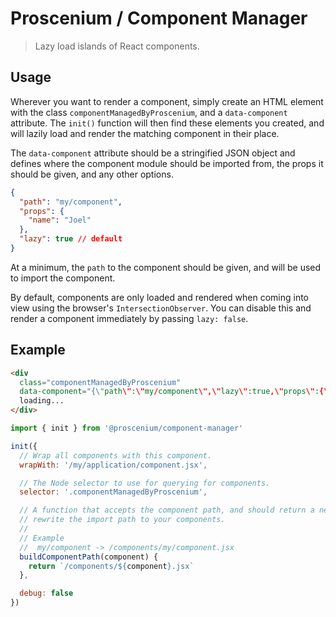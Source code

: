 # Proscenium / Component Manager

> Lazy load islands of React components.

## Usage

Wherever you want to render a component, simply create an HTML element with the class
`componentManagedByProscenium`, and a `data-component` attribute. The `init()` function will then
find these elements you created, and will lazily load and render the matching component in their
place.

The `data-component` attribute should be a stringified JSON object and defines where the component
module should be imported from, the props it should be given, and any other options.

```json
{
  "path": "my/component",
  "props": {
    "name": "Joel"
  },
  "lazy": true // default
}
```

At a minimum, the `path` to the component should be given, and will be used to import the component.

By default, components are only loaded and rendered when coming into view using the browser's
`IntersectionObserver`. You can disable this and render a component immediately by passing
`lazy: false`.

## Example

```html
<div
  class="componentManagedByProscenium"
  data-component="{\"path\":\"my/component\",\"lazy\":true,\"props\":{\"name\":\"Joel\"}}">
  loading...
</div>
```

```js
import { init } from '@proscenium/component-manager'

init({
  // Wrap all components with this component.
  wrapWith: '/my/application/component.jsx',

  // The Node selector to use for querying for components.
  selector: '.componentManagedByProscenium',

  // A function that accepts the component path, and should return a new path. This allows you to
  // rewrite the import path to your components.
  //
  // Example
  //  my/component -> /components/my/component.jsx
  buildComponentPath(component) {
    return `/components/${component}.jsx`
  },

  debug: false
})
```

